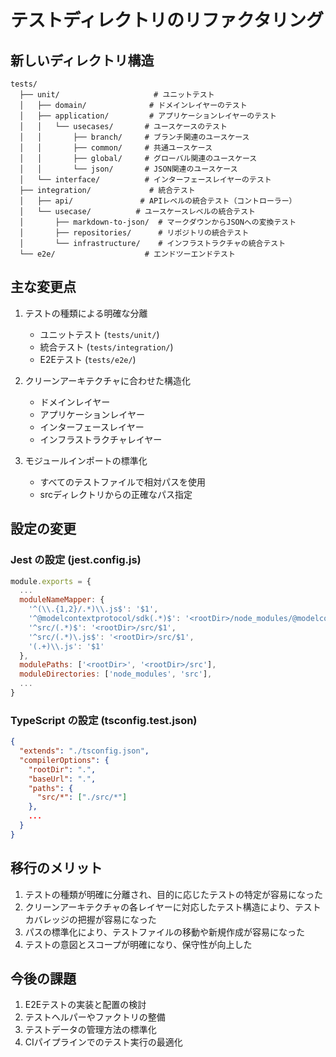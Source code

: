 # テストディレクトリのリファクタリング

## 新しいディレクトリ構造

```
tests/
  ├── unit/                     # ユニットテスト
  │   ├── domain/              # ドメインレイヤーのテスト
  │   ├── application/         # アプリケーションレイヤーのテスト
  │   │   └── usecases/       # ユースケースのテスト
  │   │       ├── branch/     # ブランチ関連のユースケース
  │   │       ├── common/     # 共通ユースケース
  │   │       ├── global/     # グローバル関連のユースケース
  │   │       └── json/       # JSON関連のユースケース
  │   └── interface/          # インターフェースレイヤーのテスト
  ├── integration/             # 統合テスト
  │   ├── api/               # APIレベルの統合テスト（コントローラー）
  │   └── usecase/          # ユースケースレベルの統合テスト
  │       ├── markdown-to-json/  # マークダウンからJSONへの変換テスト
  │       ├── repositories/      # リポジトリの統合テスト
  │       └── infrastructure/    # インフラストラクチャの統合テスト
  └── e2e/                    # エンドツーエンドテスト

```

## 主な変更点

1. テストの種類による明確な分離
   - ユニットテスト (`tests/unit/`)
   - 統合テスト (`tests/integration/`)
   - E2Eテスト (`tests/e2e/`)

2. クリーンアーキテクチャに合わせた構造化
   - ドメインレイヤー
   - アプリケーションレイヤー
   - インターフェースレイヤー
   - インフラストラクチャレイヤー

3. モジュールインポートの標準化
   - すべてのテストファイルで相対パスを使用
   - srcディレクトリからの正確なパス指定

## 設定の変更

### Jest の設定 (jest.config.js)

```javascript
module.exports = {
  ...
  moduleNameMapper: {
    '^(\\.{1,2}/.*)\\.js$': '$1',
    '^@modelcontextprotocol/sdk(.*)$': '<rootDir>/node_modules/@modelcontextprotocol/sdk/dist/esm$1',
    '^src/(.*)$': '<rootDir>/src/$1',
    '^src/(.*)\.js$': '<rootDir>/src/$1',
    '(.+)\\.js': '$1'
  },
  modulePaths: ['<rootDir>', '<rootDir>/src'],
  moduleDirectories: ['node_modules', 'src'],
  ...
}
```

### TypeScript の設定 (tsconfig.test.json)

```json
{
  "extends": "./tsconfig.json",
  "compilerOptions": {
    "rootDir": ".",
    "baseUrl": ".",
    "paths": {
      "src/*": ["./src/*"]
    },
    ...
  }
}
```

## 移行のメリット

1. テストの種類が明確に分離され、目的に応じたテストの特定が容易になった
2. クリーンアーキテクチャの各レイヤーに対応したテスト構造により、テストカバレッジの把握が容易になった
3. パスの標準化により、テストファイルの移動や新規作成が容易になった
4. テストの意図とスコープが明確になり、保守性が向上した

## 今後の課題

1. E2Eテストの実装と配置の検討
2. テストヘルパーやファクトリの整備
3. テストデータの管理方法の標準化
4. CIパイプラインでのテスト実行の最適化
